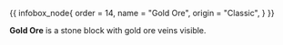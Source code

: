 {{ infobox_node{
	order = 14,
	name = "Gold Ore",
	origin = "Classic",
} }}

**Gold Ore** is a stone block with gold ore veins visible.
